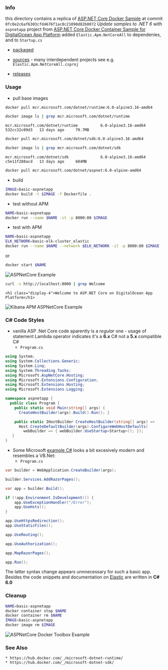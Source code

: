 ### Info

this directory contains a replica of
[ASP.NET Core Docker Sample](https://github.com/dotnet/dotnet-docker/tree/0fc0e2c6af6303cfd4676f1ac8c21090d82b0072) at commit  `0fc0e2c6af6303cfd4676f1ac8c21090d82b0072` *Update samples to .NET 6*  with `aspnetapp` project from 
[ASP.NET Core Docker Container Sample for DigitalOcean App Platform](https://github.com/creativefisher/aspnetcoresample) added `Elastic.Apm.NetCoreAll` to dependenies, and to `Startup.cs`

  + [packaged](https://www.nuget.org/packages/Elastic.Apm.NetCoreAll/)

  + [sources](https://github.com/elastic/apm-agent-dotnet) - many interdependent projects see e.g. `Elastic.Apm.NetCoreAll.csproj`

  + [releases](https://github.com/elastic/apm-agent-dotnet/releases)

### Usage

* pull base images

```sh
docker pull mcr.microsoft.com/dotnet/runtime:6.0-alpine3.16-amd64
```

```sh
docker image ls | grep mcr.microsoft.com/dotnet/runtime
```
```text
mcr.microsoft.com/dotnet/runtime          6.0-alpine3.16-amd64    532cc32c09d3   13 days ago     79.7MB
```
```sh
docker pull mcr.microsoft.com/dotnet/sdk:6.0-alpine3.16-amd64
```

```sh
docker image ls | grep mcr.microsoft.com/dotnet/sdk
```
```text
mcr.microsoft.com/dotnet/sdk              6.0-alpine3.16-amd64    c5e11f288acd   13 days ago     604MB
```
```sh
docker pull mcr.microsoft.com/dotnet/aspnet:6.0-alpine-amd64
```
* build
```sh
IMAGE=basic-aspnetapp
docker build -t $IMAGE -f Dockerfile .
```
* test without APM
```sh
NAME=basic-aspnetapp
docker run --name $NAME -it -p 8000:80 $IMAGE
```
* test with APM
```sh
NAME=basic-aspnetapp
ELK_NETWORK=basic-elk-cluster_elastic 
docker run --name $NAME --network $ELK_NETWORK -it -p 8000:80 $IMAGE
```
or
```sh
docker start $NAME
```

![ASPNetCore Example](https://github.com/sergueik/springboot_study/blob/master/basic-aspnetcore/screenshots/capture-aspnetcore.png)


```sh
curl -s http://localhost:8000 | grep Welcome
```
```text
<h1 class="display-4">Welcome to ASP.NET Core on DigitalOcean App Platform</h1>
```


![Kibana APM ASPNetCore Example](https://github.com/sergueik/springboot_study/blob/master/basic-aspnetcore/screenshots/capture-apm-aspnetcore.png)


### C# Code Styles

  * vanilla ASP .Net Core code aparently is a *regular* one - usage of statement Lambda operator indicates it's a __6.x__ C#  not a __5.x__ compatible C#
    + `Program.cs`
```C#
using System;
using System.Collections.Generic;
using System.Linq;
using System.Threading.Tasks;
using Microsoft.AspNetCore.Hosting;
using Microsoft.Extensions.Configuration;
using Microsoft.Extensions.Hosting;
using Microsoft.Extensions.Logging;

namespace aspnetapp {
  public class Program {
    public static void Main(string[] args) {
      CreateHostBuilder(args).Build().Run(); }

    public static IHostBuilder CreateHostBuilder(string[] args) =>
      Host.CreateDefaultBuilder(args).ConfigureWebHostDefaults(
        webBuilder => { webBuilder.UseStartup<Startup>(); });
   }	
}
```

  * Some Microsoft [example C#]() looks a bit excesively modern and resembles a VB.Net:
    + `Program.cs`
```C#
var builder = WebApplication.CreateBuilder(args);

builder.Services.AddRazorPages();

var app = builder.Build();

if (!app.Environment.IsDevelopment()) {
    app.UseExceptionHandler("/Error");
    app.UseHsts();
}

app.UseHttpsRedirection();
app.UseStaticFiles();

app.UseRouting();

app.UseAuthorization();

app.MapRazorPages();

app.Run();
```
The latter syntax change appears unnnecessary for such a basic app.
Besides the code snippets and documentation on [Elastic](https://github.com/elastic/apm-agent-dotnet/blob/main/docs/setup-asp-net-core.asciidoc) are written in __C# 6.0__

### Cleanup
```sh
NAME=basic-aspnetapp
docker container stop $NAME
docker container rm $NAME
IMAGE=basic-aspnetapp
docker image rm $IMAGE
```

![ASPNetCore Docker Toolbox Example](https://github.com/sergueik/springboot_study/blob/master/basic-aspnetcore/screenshots/capture-aspnetcore-docker-toolbox.png)


### See Also

    * https://hub.docker.com/_/microsoft-dotnet-runtime/
    * https://hub.docker.com/_/microsoft-dotnet-sdk/
